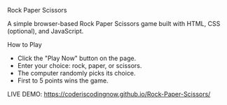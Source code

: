 Rock Paper Scissors

A simple browser-based Rock Paper Scissors game built with HTML, CSS (optional), and JavaScript.

How to Play

- Click the "Play Now" button on the page.
- Enter your choice: rock, paper, or scissors.
- The computer randomly picks its choice.
- First to 5 points wins the game.

LIVE DEMO: https://coderiscodingnow.github.io/Rock-Paper-Scissors/
